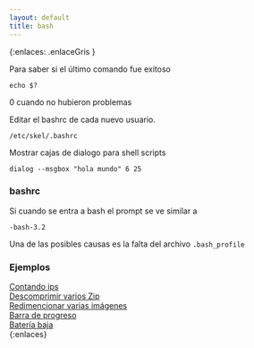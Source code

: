 ```yaml
---
layout: default
title: bash
---
```


{:enlaces: .enlaceGris }

Para saber si el último comando fue exitoso

    echo $?

0 cuando no hubieron problemas

Editar el bashrc de cada nuevo usuario.

	/etc/skel/.bashrc

Mostrar cajas de dialogo para shell scripts

	dialog --msgbox "hola mundo" 6 25

### bashrc
Si cuando se entra a bash el prompt se ve similar a

    -bash-3.2

Una de las posibles causas es la falta del archivo `.bash_profile`

### Ejemplos

[Contando ips](/wiki/bash/contandoIp)  
[Descomprimir varios Zip](/wiki/bash/descomprimirZip)  
[Redimencionar varias imágenes](/wiki/bash/redimencionarImagenes)  
[Barra de progreso](/wiki/bash/barraProgreso)  
[Batería baja](/wiki/bash/bateriaBaja)  
{:enlaces} 
